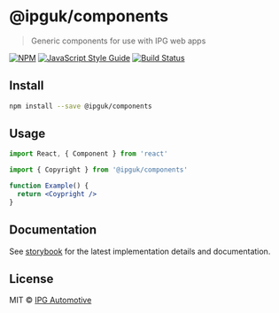 # @ipguk/components

> Generic components for use with IPG web apps

[![NPM](https://img.shields.io/npm/v/@ipguk/components.svg)](https://www.npmjs.com/package/@ipguk/components) [![JavaScript Style Guide](https://img.shields.io/badge/code_style-standard-brightgreen.svg)](https://standardjs.com) [![Build Status](https://github.com/IPG-Automotive-UK/components/workflows/Tests/badge.svg)](https://github.com/IPG-Automotive-UK/components/actions)

## Install

```bash
npm install --save @ipguk/components
```

## Usage

```jsx
import React, { Component } from 'react'

import { Copyright } from '@ipguk/components'

function Example() {
  return <Coypright />
}
```

## Documentation

See [storybook](https://ipguk-components.netlify.app/) for the latest implementation details and documentation.

## License

MIT © [IPG Automotive](https://ipg-automotive.com/)
